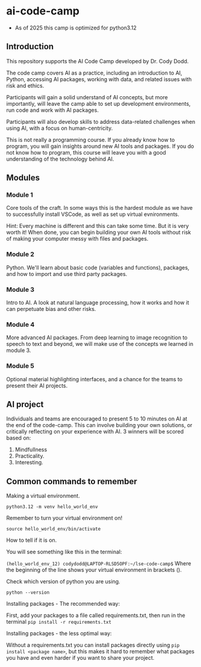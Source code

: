 # ai-code-camp

* As of 2025 this camp is optimized for python3.12

## Introduction

This repository supports the AI Code Camp developed by Dr. Cody Dodd.

The code camp covers AI as a practice, including an introduction to AI, Python, accessing AI packages, working with data, and related issues with risk and ethics. 

Participants will gain a solid understand of AI concepts, but more importantly, will leave the camp able to set up development environments, run code and work with AI packages. 

Participants will also develop skills to address data-related challenges when using AI, with a focus on human-centricity.

This is not really a programming course. If you already know how to program, you will gain insights around new AI tools and packages. If you do not know how to program, this course will leave you with a good understanding of the technology behind AI.

## Modules

### Module 1

Core tools of the craft. In some ways this is the hardest module as we have to successfully install VSCode, as well as set up virtual evnironments. 

Hint: Every machine is different and this can take some time. But it is very worth it! When done, you can begin building your own AI tools without risk of making your computer messy with files and packages. 

### Module 2

Python. We'll learn about basic code (variables and functions), packages, and how to import and use third party packages.

### Module 3

Intro to AI. A look at natural language processing, how it works and how it can perpetuate bias and other risks.

### Module 4

More advanced AI packages. From deep learning to image recognition to speech to text and beyond, we will make use of the concepts we learned in module 3.

### Module 5

Optional material highlighting interfaces, and a chance for the teams to present their AI projects.

## AI project

Individuals and teams are encouraged to present 5 to 10 minutes on AI at the end of the code-camp. This can involve building your own solutions, or critically reflecting on your experience with AI. 3 winners will be scored based on:

1. Mindfullness
2. Practicality.
3. Interesting.

## Common commands to remember

Making a virtual environment.

`python3.12 -m venv hello_world_env`

Remember to turn your virtual environment on!

`source hello_world_env/bin/activate`

How to tell if it is on.

You will see something like this in the terminal:

`(hello_world_env_12) codydodd@LAPTOP-RLSD5OPF:~/lse-code-camp$`  Where the beginning of the line shows your virtual environment in brackets ().

Check which version of python you are using. 

`python --version`

Installing packages - The recommended way:

First, add your packages to a file called requirements.txt, then run in the terminal `pip install -r requirements.txt`

Installing packages - the less optimal way:

Without a requirements.txt you can install packages directly using `pip install <package name>`, but this makes it hard to remember what packages you have and even harder if you want to share your project.



